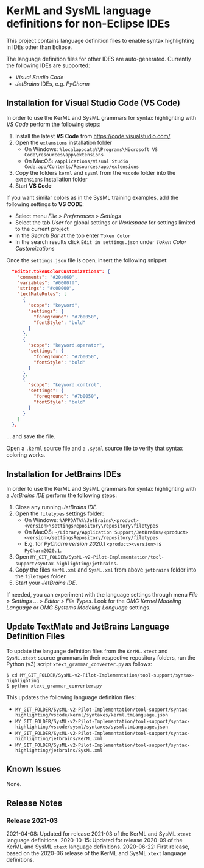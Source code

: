 # KerML and SysML language definitions for non-Eclipse IDEs

This project contains language definition files to enable syntax highlighting in IDEs other than Eclipse.

The language definition files for other IDES are auto-generated. Currently the following IDEs are supported:
- *Visual Studio Code*
- *JetBrains* IDEs, e.g. *PyCharm*
 
## Installation for Visual Studio Code (VS Code)

In order to use the KerML and SysML grammars for syntax highlighting with *VS Code* perform the following steps:

1. Install the latest **VS Code** from https://code.visualstudio.com/
2. Open the `extensions` installation folder
   - On Windows: `%localappdata%\Programs\Microsoft VS Code\resources\app\extensions`
   - On MacOS: `/Applications/Visual Studio Code.app/Contents/Resources/app/extensions`
3. Copy the folders `kerml` and `sysml` from the `vscode` folder into the `extensions` installation folder
4. Start **VS Code**

If you want similar colors as in the SysML training examples, add the following settings to **VS CODE**:
- Select menu *File > Preferences > Settings*
- Select the tab *User* for global settings or *Workspace* for settings limited to the current project
- In the *Search Bar* at the top enter `Token Color`
- In the search results click `Edit in settings.json` under *Token Color Customizations*

Once the `settings.json` file is open, insert the following snippet:
```json
  "editor.tokenColorCustomizations": {
    "comments": "#20a060",
    "variables": "#0000ff",
    "strings": "#c00000",
    "textMateRules": [
      {
        "scope": "keyword",
        "settings": {
          "foreground": "#7b0050",
          "fontStyle": "bold"
        }
      },
      {
        "scope": "keyword.operator",
        "settings": {
          "foreground": "#7b0050",
          "fontStyle": "bold"
        }
      },
      {
        "scope": "keyword.control",
        "settings": {
          "foreground": "#7b0050",
          "fontStyle": "bold"
        }
      }
    ]
  },
```
... and save the file.

Open a `.kerml` source file and a `.sysml` source file to verify that syntax coloring works.

## Installation for JetBrains IDEs

In order to use the KerML and SysML grammars for syntax highlighting with a *JetBrains IDE* perform the following steps:

1. Close any running *JetBrains IDE*.
2. Open the `filetypes` settings folder:
   - On Windows: `%APPDATA%\JetBrains\<product><version>\settingsRepository\repository\filetypes`
   - On MacOS: `~/Library/Application Support/JetBrains/<product><version>/settingsRepository/repository/filetypes`
   - E.g. for *PyCharm version 2020.1* `<product><version>` is `PyCharm2020.1`.
3. Open `MY_GIT_FOLDER/SysML-v2-Pilot-Implementation/tool-support/syntax-highlighting/jetbrains`.
4. Copy the files `KerML.xml` and `SysML.xml` from above `jetbrains` folder into the `filetypes` folder.
5. Start your *JetBrains IDE*.

If needed, you can experiment with the language settings through menu *File > Settings ... > Editor > File Types*. 
Look for the *OMG Kernel Modeling Language* or *OMG Systems Modeling Language* settings.

## Update TextMate and JetBrains Language Definition Files

To update the language definition files from the `KerML.xtext` and `SysML.xtext` source grammars 
in their respective repository folders, run the Python (v3) script `xtext_grammar_converter.py` as follows:

    $ cd MY_GIT_FOLDER/SysML-v2-Pilot-Implementation/tool-support/syntax-highlighting
    $ python xtext_grammar_converter.py

This updates the following language definition files:
- `MY_GIT_FOLDER/SysML-v2-Pilot-Implementation/tool-support/syntax-highlighting/vscode/kerml/syntaxes/kerml.tmLanguage.json`
- `MY_GIT_FOLDER/SysML-v2-Pilot-Implementation/tool-support/syntax-highlighting/vscode/sysml/syntaxes/sysml.tmLanguage.json`
- `MY_GIT_FOLDER/SysML-v2-Pilot-Implementation/tool-support/syntax-highlighting/jetbrains/KerML.xml`
- `MY_GIT_FOLDER/SysML-v2-Pilot-Implementation/tool-support/syntax-highlighting/jetbrains/SysML.xml`

## Known Issues

None.

## Release Notes

### Release 2021-03

2021-04-08: Updated for release 2021-03 of the KerML and SysML `xtext` language definitions.
2020-10-15: Updated for release 2020-09 of the KerML and SysML `xtext` language definitions.
2020-06-22: First release, based on the 2020-06 release of the KerML and SysML `xtext` language definitions.
